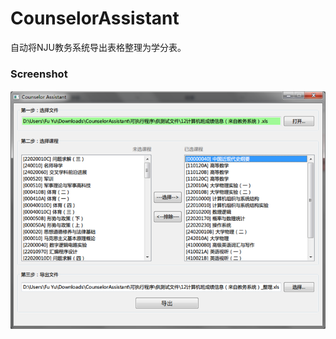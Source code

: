 # CounselorAssistant

自动将NJU教务系统导出表格整理为学分表。

### Screenshot

![capture](https://raw.githubusercontent.com/fuyufjh/CounselorAssistant/master/screenshots/capture.png)

